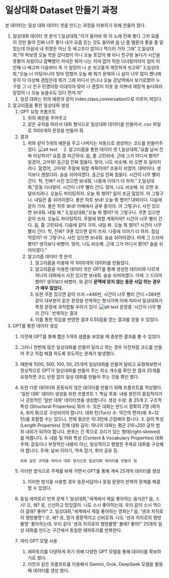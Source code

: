# 일상대화 <b>D</b>ataset 만들기 과정

  

본 데이터는 일상 대화 데이터 셋을 만드는 과정을 리뷰하기 위해 만들어 졌다.
1. 일상대화 데이터 셋 분석
		1,일상대화,"이거 들어바 와 이 노래 진짜 좋다 그치 요즘 이 것만 들어 진짜 너무 좋다 내가 요즘 듣는 것도 들어봐 음 난 좀 별론데 좋을 줄 알았는데 아쉽네 내 취향은 아닌 듯 배고프다 밥이나 먹으러 가자 그래"
		2,일상대화,"야 박보영 오늘 학원 갔다왔어 아니 오늘 못갔어 왜 아니 친구랑 놀다가 시간을 못봤어 자랑이냐 깜빡했어 저녁은 뭐야 너는 저녁 없어 학원 다녀왔어야지 엄마 미안해 나 배고파 다음부터 꼭 가 알았어 나 손 씻고올게 깨끗하게 씻고와"
		3,일상대화,"오늘 너 미팅아니야 맞아 망했어 오늘 왜 뭐가 문제야 나 살이 너무 많이 쪘나봐 옷이 다 이상해 괜찮은데 뭐가 그래 어디서 만나냐 오늘 강남역에서 보기로했어 누구랑 그 너 친구 민영이랑 이대이야 맞아 나 괜찮지 이옷 응 이쁘네 재밌게 놀다와라 알았어 나 오늘 늦을수도 있다 먼저 자"
	1. 일상 대화는 위의 예문과 같이 index,class,conversation으로 이루어 져있다.
2. 알고리즘을 통한 일상대화 생성
	1. GPT 요청 프롬프트
		1. 위의 예문을 주어주고
		2. 같은 규칙을 따라서 대화 형식으로 일상대화 데이터를 만들어서 .csv 파일로 1000개의 문장을 만들어 줘
	2. 결과
		1. 위와 같이 5개의 예문을 주고 나머지는 자동으로 생성하는 코드를 만들어주었다. ![alt text](image.png)
		    2. 알고리즘을 통한 데이터 셋
			1,일상대화,"요즘 날씨 진짜 이상하지? 요즘 좀 피곤하네. 음, 좀 고민되네. 근데 그거 어디서 봤어? 알겠어, 고마워! 출근길 진짜 힘들다. 맞아, 나도 비슷해. 비 오면 또 달라지려나. 알겠어, 고마워! 주말에 뭐할 계획이야? 조용히 쉬었어. 대박이다. 생각보다 괜찮더라. 슬슬 쉬어야겠다. 출근길 진짜 힘들다. 시간이 너무 빨리 간다. 헉, 진짜? 사진 있으면 보내줘. 나중에 이야기 더 하자."
			2,일상대화,"운동 다녀왔어. 시간이 너무 빨리 간다. 맞아, 나도 비슷해. 비 오면 또 달라지려나. 오늘도 파이팅하자. 오늘 뭐 했어? 일이 조금 많았어. 아 그렇구나. 내일은 좀 쉬어야겠다. 좋은 하루 보내! 오늘 뭐 했어? 대박이다. 다음에 같이 가자. 좋은 하루 보내! 카페에서 공부 중이야. 아 그렇구나. 사진 있으면 보내줘. 내일 봐."
			3,일상대화,"오늘 뭐 했어? 아 그렇구나. 쿠폰 있으면 같이 쓰자. 오늘도 파이팅하자. 주말에 뭐할 계획이야? 시간이 너무 빨리 간다. 음, 좀 고민되네. 다음에 같이 가자. 내일 봐. 오늘 뭐 했어? 시간이 너무 빨리 간다. 헉, 진짜? 쿠폰 있으면 같이 쓰자. 나중에 이야기 더 하자. 점심 먹었어? 아 그렇구나. 사진 있으면 보내줘. 슬슬 쉬어야겠다. 어제 그 드라마 봤어? 생각보다 바빴어. 맞아, 나도 비슷해. 근데 그거 어디서 봤어? 슬슬 쉬어야겠다."
		3. 알고리즘 데이터 셋 분석
			1. 알고리즘을 이용해 약 1000개의 데이터를 만들었다.
			2. 알고리즘을 이용한 데이터 셋은 GPT를 통해 생성한 데이터와 다르게 하나의 대화에서 사진 있으면 보내줘. 슬슬 쉬어야겠다. 어제 그 드라마 봤어? 생각보다 바빴어. 와 같이 **문맥에 맞지 않는 동문 서답 하는 경우가 매우 많았다.**
			3. 또한 쿠폰 있으면 같이 쓰자.=446번, 시간이 너무 빨리 간다.=384번 같이 대부분이 같은 문장을 반복하는 형식이며 이에 따라서 일상대화가 특정 문장에 과적합될 우려가 있다.
				![alt text](<Pasted image 20250822165550.png>)
				문장중 '시간이 너무 빨리 간다.' 반복하는 결과
			 4. 이를 통한 학습을 반영한 결과 0.55점을 얻는 결과를 얻을 수 있었다.
 3. GPT를 통한 데이터 생성
	 1. 이전에 GPT를 통해 뽑은 5개의 샘플을 보았을 때 충분한 결과를 볼 수 있었다.
	 2. 그러나 한번에 많은 일상대화를 만들어 달라고 하는 경우 이전처럼 코드를 만들어 주고 직접 해결 하도록 유도하는 문제가 발생했다.
	 3. 때문에 1000, 500, 100, 50, 25개씩 일상대화를 만들어 달라고 요청해보면서 정상적으로 GPT가 일상대화를 만들어 주는 최소 개수를 확인 한 결과 25개를 요청하면 코드 반환 없이 일상 대화를 만들어 주는 것을 확인 했다.
	 4. 또한 다른 데이터와 혼동되지 않은 데이터를 만들기 위해 프롬프트를 작성했다.
			'일반 대화' 데이터 생성을 위한 프롬프트
			1. 핵심 목표: 내용 완전히 중립적이거나 긍정적인 '일반 대화' 데이터셋을 생성합니다.
			생성 수량: 총 25개
			2. 구조적 특성 (Structural Properties)
			화자 수: 모든 대화는 반드시 정확히 2명 (화자 A, 화자 B)으로 구성되어야 합니다.
			대화 턴(Turn) 수: 약간의 편차(예: 8~12턴)를 포함할 수는 있으나, 전체 평균은 10.3턴에 근접해야 합니다.
			3. 길이 특성 (Length Properties)
			전체 대화 길이: 하나의 대화는 평균 210~250 글자 범위 내외가 되어야 합니다. 분포는 긴 쪽으로 꼬리가 있는 형태(right-skewed)를 따릅니다.
			4. 내용 및 어휘 특성 (Content & Vocabulary Properties)
			대화 주제: 갈등이나 부정적인 내용이 아닌, 일상적이고 평범한 주제로 대화를 구성해야 합니다.
			주제: 날씨 이야기, 약속 잡기, 취미 공유 등.
			
			위와 같은 규칙을 따라서 대화 형식으로 일상대화 데이터를 만들어 줘
	5. 이러한 방식으로 주제를 바꿔 가면서 GPT를 통해 계속 25개씩 데이터를 생성
		1. 이러한 방식을 사용할 경우 동문서답이나 동일 문장의 반복의 문제를 해결 할 수 있었다.
	6. 동일 레파토리 반복 문제
		   1. 일상대화,"세계에서 제일 좋아하는 음식은? 
			  음, 스시! 
			  오, 왜? 응, 신선하고 맛있잖아. 
			  나도 스시 좋아하는데. 
			  우리 같이 스시 먹으러 갈래? 
			  좋아!" 
		2. 일상대화,"세계에서 제일 좋아하는 영화는? 
			   음, '센과 치히로의 행방불명'! 
			   오, 왜? 응, 뭔가 몽환적이고 신비로워. 
			   나도 '센과 치히로의 행방불명' 좋아하는데. 
			   우리 같이 '센과 치히로의 행방불명' 볼래? 
			   좋아!"
			25개의 일상 대화를 만드는 구간에서 동일한 레파토리를 반복한다.
	7. 여러 GPT 모델 사용
		1. 레파토리를 다양하게 하기 위해 다양한 GPT 모델을 통해 데이터를 확보하기로 했다.
		2. 이전과 같은 프롬프트를 이용해서 Gemini, Grok, DeepSeek 모델을 활용해 데이터를 생성 했다.
		

 